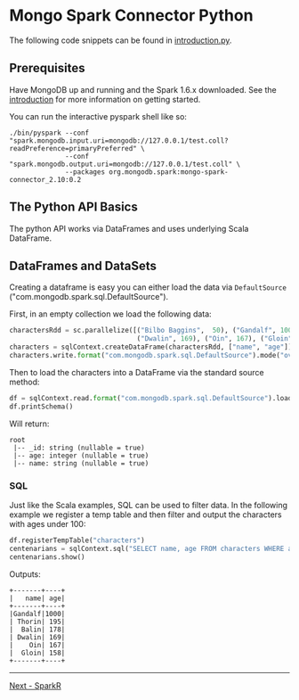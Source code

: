 # Mongo Spark Connector Python

The following code snippets can be found in [introduction.py](../examples/src/test/python/tour/introduction.py).

## Prerequisites

Have MongoDB up and running and the Spark 1.6.x downloaded. See the [introduction](0-introduction.md) for more information on getting started.

You can run the interactive pyspark shell like so:

```
./bin/pyspark --conf "spark.mongodb.input.uri=mongodb://127.0.0.1/test.coll?readPreference=primaryPreferred" \
              --conf "spark.mongodb.output.uri=mongodb://127.0.0.1/test.coll" \
              --packages org.mongodb.spark:mongo-spark-connector_2.10:0.2
```

## The Python API Basics

The python API works via DataFrames and uses underlying Scala DataFrame.

## DataFrames and DataSets

Creating a dataframe is easy you can either load the data via `DefaultSource` ("com.mongodb.spark.sql.DefaultSource").

First, in an empty collection we load the following data:

```python
charactersRdd = sc.parallelize([("Bilbo Baggins",  50), ("Gandalf", 1000), ("Thorin", 195), ("Balin", 178), ("Kili", 77),
                                ("Dwalin", 169), ("Oin", 167), ("Gloin", 158), ("Fili", 82), ("Bombur", None)])
characters = sqlContext.createDataFrame(charactersRdd, ["name", "age"])
characters.write.format("com.mongodb.spark.sql.DefaultSource").mode("overwrite").save()
```

Then to load the characters into a DataFrame via the standard source method:

```python
df = sqlContext.read.format("com.mongodb.spark.sql.DefaultSource").load()
df.printSchema()
```

Will return:

```
root
 |-- _id: string (nullable = true)
 |-- age: integer (nullable = true)
 |-- name: string (nullable = true)
```

### SQL

Just like the Scala examples, SQL can be used to filter data. In the following example we register a temp table and then filter and output 
the characters with ages under 100:

```python
df.registerTempTable("characters")
centenarians = sqlContext.sql("SELECT name, age FROM characters WHERE age >= 100")
centenarians.show()
```

Outputs:

```
+-------+----+
|   name| age|
+-------+----+
|Gandalf|1000|
| Thorin| 195|
|  Balin| 178|
| Dwalin| 169|
|    Oin| 167|
|  Gloin| 158|
+-------+----+
```

-----

[Next - SparkR](5-sparkR.md)
